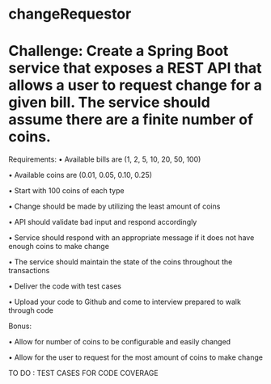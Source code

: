 # changeRequestor

# Challenge: Create a Spring Boot service that exposes a REST API that allows a user to request change for a given bill. The service should assume there are a finite number of coins. 

Requirements:
• Available bills are (1, 2, 5, 10, 20, 50, 100)

• Available coins are (0.01, 0.05, 0.10, 0.25)

• Start with 100 coins of each type

• Change should be made by utilizing the least amount of coins

• API should validate bad input and respond accordingly

• Service should respond with an appropriate message if it does not have enough coins to make change

• The service should maintain the state of the coins throughout the transactions

• Deliver the code with test cases

• Upload your code to Github and come to interview prepared to walk through code

Bonus:

• Allow for number of coins to be configurable and easily changed

• Allow for the user to request for the most amount of coins to make change



TO DO : TEST CASES FOR CODE COVERAGE
